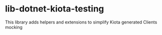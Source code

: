 # lib-dotnet-kiota-testing

This library adds helpers and extensions to simplify Kiota generated Clients mocking 